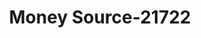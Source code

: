 ---
f_zip-code: 30044
f_state-code: GA
title: Money Source-21722
f_phone: 678-442-9418
f_city-only: Lawrenceville
f_address: 2600 Old Norcross Rd Lawrenceville
f_location-unique-id: '21722'
slug: money-source-21722
updated-on: '2024-05-30T13:46:58.046Z'
created-on: '2024-05-30T13:36:59.803Z'
published-on: '2024-05-30T13:54:32.469Z'
f_city-state: cms/city/lawrenceville-ga.md
f_company: cms/company/money-source.md
f_state: cms/state/georgia.md
layout: '[payday-loan].html'
tags: payday-loan
---